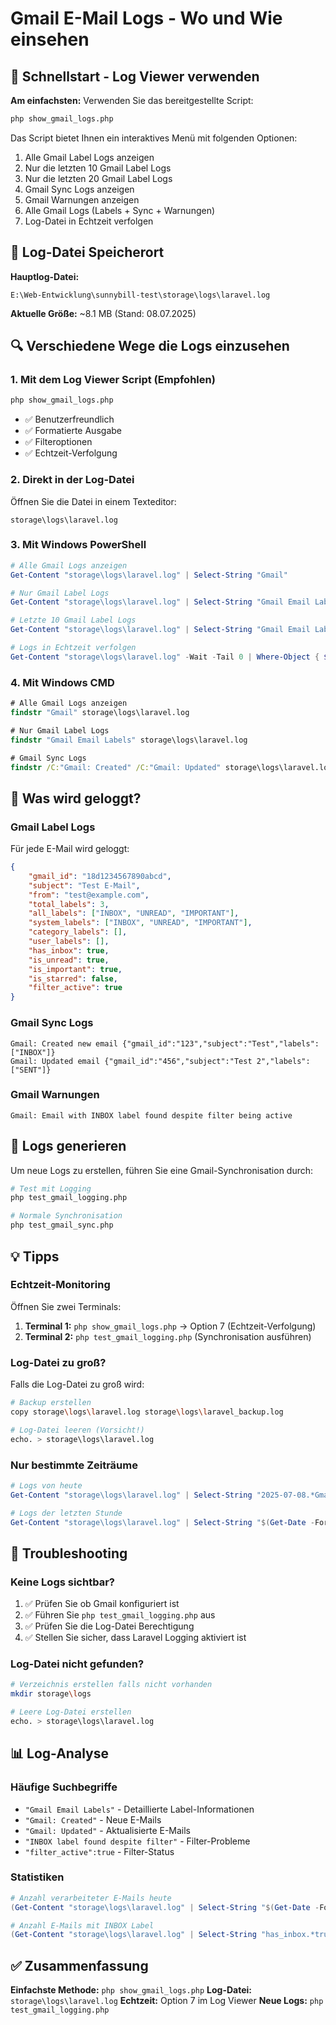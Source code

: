 # Gmail E-Mail Logs - Wo und Wie einsehen

## 🎯 Schnellstart - Log Viewer verwenden

**Am einfachsten:** Verwenden Sie das bereitgestellte Script:

```bash
php show_gmail_logs.php
```

Das Script bietet Ihnen ein interaktives Menü mit folgenden Optionen:
1. Alle Gmail Label Logs anzeigen
2. Nur die letzten 10 Gmail Label Logs
3. Nur die letzten 20 Gmail Label Logs
4. Gmail Sync Logs anzeigen
5. Gmail Warnungen anzeigen
6. Alle Gmail Logs (Labels + Sync + Warnungen)
7. Log-Datei in Echtzeit verfolgen

## 📁 Log-Datei Speicherort

**Hauptlog-Datei:**
```
E:\Web-Entwicklung\sunnybill-test\storage\logs\laravel.log
```

**Aktuelle Größe:** ~8.1 MB (Stand: 08.07.2025)

## 🔍 Verschiedene Wege die Logs einzusehen

### 1. **Mit dem Log Viewer Script (Empfohlen)**
```bash
php show_gmail_logs.php
```
- ✅ Benutzerfreundlich
- ✅ Formatierte Ausgabe
- ✅ Filteroptionen
- ✅ Echtzeit-Verfolgung

### 2. **Direkt in der Log-Datei**
Öffnen Sie die Datei in einem Texteditor:
```
storage\logs\laravel.log
```

### 3. **Mit Windows PowerShell**
```powershell
# Alle Gmail Logs anzeigen
Get-Content "storage\logs\laravel.log" | Select-String "Gmail"

# Nur Gmail Label Logs
Get-Content "storage\logs\laravel.log" | Select-String "Gmail Email Labels"

# Letzte 10 Gmail Label Logs
Get-Content "storage\logs\laravel.log" | Select-String "Gmail Email Labels" | Select-Object -Last 10

# Logs in Echtzeit verfolgen
Get-Content "storage\logs\laravel.log" -Wait -Tail 0 | Where-Object { $_ -match "Gmail" }
```

### 4. **Mit Windows CMD**
```cmd
# Alle Gmail Logs anzeigen
findstr "Gmail" storage\logs\laravel.log

# Nur Gmail Label Logs
findstr "Gmail Email Labels" storage\logs\laravel.log

# Gmail Sync Logs
findstr /C:"Gmail: Created" /C:"Gmail: Updated" storage\logs\laravel.log
```

## 📧 Was wird geloggt?

### Gmail Label Logs
Für jede E-Mail wird geloggt:
```json
{
    "gmail_id": "18d1234567890abcd",
    "subject": "Test E-Mail",
    "from": "test@example.com",
    "total_labels": 3,
    "all_labels": ["INBOX", "UNREAD", "IMPORTANT"],
    "system_labels": ["INBOX", "UNREAD", "IMPORTANT"],
    "category_labels": [],
    "user_labels": [],
    "has_inbox": true,
    "is_unread": true,
    "is_important": true,
    "is_starred": false,
    "filter_active": true
}
```

### Gmail Sync Logs
```
Gmail: Created new email {"gmail_id":"123","subject":"Test","labels":["INBOX"]}
Gmail: Updated email {"gmail_id":"456","subject":"Test 2","labels":["SENT"]}
```

### Gmail Warnungen
```
Gmail: Email with INBOX label found despite filter being active
```

## 🚀 Logs generieren

Um neue Logs zu erstellen, führen Sie eine Gmail-Synchronisation durch:

```bash
# Test mit Logging
php test_gmail_logging.php

# Normale Synchronisation
php test_gmail_sync.php
```

## 💡 Tipps

### Echtzeit-Monitoring
Öffnen Sie zwei Terminals:
1. **Terminal 1:** `php show_gmail_logs.php` → Option 7 (Echtzeit-Verfolgung)
2. **Terminal 2:** `php test_gmail_logging.php` (Synchronisation ausführen)

### Log-Datei zu groß?
Falls die Log-Datei zu groß wird:
```bash
# Backup erstellen
copy storage\logs\laravel.log storage\logs\laravel_backup.log

# Log-Datei leeren (Vorsicht!)
echo. > storage\logs\laravel.log
```

### Nur bestimmte Zeiträume
```powershell
# Logs von heute
Get-Content "storage\logs\laravel.log" | Select-String "2025-07-08.*Gmail"

# Logs der letzten Stunde
Get-Content "storage\logs\laravel.log" | Select-String "$(Get-Date -Format 'yyyy-MM-dd HH'):.*Gmail"
```

## 🔧 Troubleshooting

### Keine Logs sichtbar?
1. ✅ Prüfen Sie ob Gmail konfiguriert ist
2. ✅ Führen Sie `php test_gmail_logging.php` aus
3. ✅ Prüfen Sie die Log-Datei Berechtigung
4. ✅ Stellen Sie sicher, dass Laravel Logging aktiviert ist

### Log-Datei nicht gefunden?
```bash
# Verzeichnis erstellen falls nicht vorhanden
mkdir storage\logs

# Leere Log-Datei erstellen
echo. > storage\logs\laravel.log
```

## 📊 Log-Analyse

### Häufige Suchbegriffe
- `"Gmail Email Labels"` - Detaillierte Label-Informationen
- `"Gmail: Created"` - Neue E-Mails
- `"Gmail: Updated"` - Aktualisierte E-Mails
- `"INBOX label found despite filter"` - Filter-Probleme
- `"filter_active":true` - Filter-Status

### Statistiken
```powershell
# Anzahl verarbeiteter E-Mails heute
(Get-Content "storage\logs\laravel.log" | Select-String "$(Get-Date -Format 'yyyy-MM-dd').*Gmail Email Labels").Count

# Anzahl E-Mails mit INBOX Label
(Get-Content "storage\logs\laravel.log" | Select-String "has_inbox.*true").Count
```

## ✅ Zusammenfassung

**Einfachste Methode:** `php show_gmail_logs.php`
**Log-Datei:** `storage\logs\laravel.log`
**Echtzeit:** Option 7 im Log Viewer
**Neue Logs:** `php test_gmail_logging.php`

